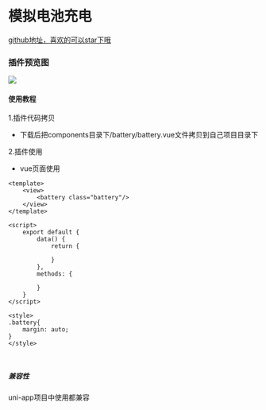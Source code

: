 # 模拟电池充电

[github地址，喜欢的可以star下哦](https://github.com/xiaowang1314/uniapp-plugin-collections/blob/master/markdowns/battery.md)

### 插件预览图
![](https://github.com/xiaowang1314/u-validcode/blob/master/static/battery.gif)

#### 使用教程

1.插件代码拷贝

- 下载后把components目录下/battery/battery.vue文件拷贝到自己项目目录下

2.插件使用

- vue页面使用

```
<template>
	<view>
		<battery class="battery"/>
	</view>
</template>

<script>
	export default {
		data() {
			return {
				
			}
		},
		methods: {
			
		}
	}
</script>

<style>
.battery{
	margin: auto;
}
</style>



```

##### 兼容性
uni-app项目中使用都兼容
